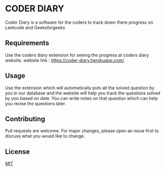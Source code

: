 # CODER DIARY

Coder Diary is a software for the coders to track down there progress on Leetcode and Geeksforgeeks

## Requirements

Use the coders diary extension for seeing the progress at coders diary website.
website link : https://coder-diary.herokuapp.com/

## Usage
Use the extension which will automatically puts all the solved question by you in our database and the website will help you track the questions solved by you based on date.
You can write notes on that question which can help you revise the questions later.

## Contributing
Pull requests are welcome. For major changes, please open an issue first to discuss what you would like to change.


## License
[MIT](https://choosealicense.com/licenses/mit/)
